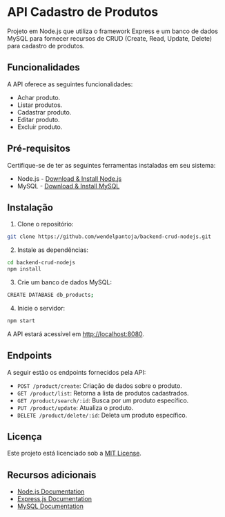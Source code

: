 # API Cadastro de Produtos

Projeto em Node.js que utiliza o framework Express e um banco de dados MySQL para fornecer recursos de CRUD (Create, Read, Update, Delete) para cadastro de produtos.

## Funcionalidades

A API oferece as seguintes funcionalidades:

- Achar produto.
- Listar produtos.
- Cadastrar produto.
- Editar produto.
- Excluir produto.

## Pré-requisitos

Certifique-se de ter as seguintes ferramentas instaladas em seu sistema:

- Node.js - [Download & Install Node.js](https://nodejs.org/en/download/)
- MySQL - [Download & Install MySQL](https://dev.mysql.com/downloads/)

## Instalação

1. Clone o repositório:

```bash
git clone https://github.com/wendelpantoja/backend-crud-nodejs.git
```

2. Instale as dependências:

```bash
cd backend-crud-nodejs
npm install
```

3. Crie um banco de dados MySQL:

```bash
CREATE DATABASE db_products;
```

4. Inicie o servidor:

```bash
npm start
```

A API estará acessível em [http://localhost:8080](http://localhost:8080).

## Endpoints

A seguir estão os endpoints fornecidos pela API:

- `POST /product/create`: Criação de dados sobre o produto.
- `GET /product/list`: Retorna a lista de produtos cadastrados.
- `GET /product/search/:id`: Busca por um produto específico.
- `PUT /product/update`: Atualiza o produto.
- `DELETE /product/delete/:id`: Deleta um produto específico.

## Licença

Este projeto está licenciado sob a [MIT License](https://opensource.org/licenses/MIT).

## Recursos adicionais

- [Node.js Documentation](https://nodejs.org/en/docs/)
- [Express.js Documentation](https://expressjs.com/)
- [MySQL Documentation](https://dev.mysql.com/doc/)